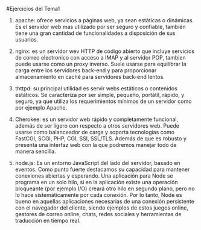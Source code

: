 #Ejercicios del Tema1
1. apache: ofrece servicios a páginas web, ya sean estáticas o dinámicas. Es el servidor web mas utilizado por ser seguro y confiable, también tiene una gran cantidad de funcionalidades a disposición de sus usuarios.

2. nginx: es un servidor wev HTTP de código abierto que incluye servicios de correo electronico con acceso a IMAP y al servidor POP, tambien puede usarse como un proxy inverso. Suele usarse para equilibrar la carga entre los servidores back-end y para proporcionar almacenamiento en caché para servidores back-end lentos.

3. thttpd: su principal utilidad es servir webs estáticos o contenidos estáticos. Se caracteriza por ser simple, pequeño, portátil, rápido, y seguro, ya que utiliza los requerimientos mínimos de un servidor como por ejemplo Apache.

4. Cherokee: es un servidor web rápido y completamente funcional, además de ser ligero con respecto a otros servidores web. Puede usarse como balanceador de carga y soporta tecnologias como FastCGI, SCGI, PHP, CGI, SSI, SSL/TLS. Además de que es robusto y presenta una interfaz web con la que podremos manejar todo de manera sencilla.

5. node.js:  Es un entorno JavaScript del lado del servidor, basado en eventos. Como punto fuerte destacamos su capacidad para mantener conexiones abiertas y esperando. Una aplicación para Node se programa en un solo hilo, si en la aplicación existe una operación bloqueante (por ejemplo I/O) creará otro hilo en segundo plano, pero no lo hace sistemáticamente por cada conexión. Por lo tanto, Node es bueno en aquellas aplicaciones necesarias de una conexión persistente con el navegador del cliente, siendo ejemplos de estos juegos online, gestores de correo online, chats, redes sociales y herramientas de traducción en tiempo real.